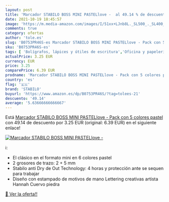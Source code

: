 ```yaml
---
layout: post
title: 'Marcador STABILO BOSS MINI PASTELlove -  al 49.14 % de descuento'
date: 2021-10-19 18:45:57
image: 'https://m.media-amazon.com/images/I/51xx+LJnb8L._SL500_._SL400_.jpg'
comments: true
category: ofertas
author: 'tole.es'
slug: 'B0753PR46S-es Marcador STABILO BOSS MINI PASTELlove - Pack con 5 colores...'
sku: 'B0753PR46S-es'
tags: [ 'Bolígrafos, lápices y útiles de escritura','Oficina y papelería','Rotuladores y subrayadores','Subrayadores','stabilo', ]
actualPrice: 3.25 EUR
currency: EUR
price: 3.25
comparePrice: 6.39 EUR
prodname: 'Marcador STABILO BOSS MINI PASTELlove - Pack con 5 colores pastel'
country: 'es'
flag: '🇪🇸'
brand: 'STABILO'
buyurl: 'https://www.amazon.es/dp/B0753PR46S/?tag=tolees-21'
descuento: '49.14'
average: '5.63666666666667'
---
```


Está [Marcador STABILO BOSS MINI PASTELlove - Pack con 5 colores pastel](https://www.amazon.es/dp/B0753PR46S/?tag=tolees-21) con 49.14 de descuento por 3.25 EUR (original: 6.39 EUR) en el siguiente enlace!

[![Marcador STABILO BOSS MINI PASTELlove - ](https://m.media-amazon.com/images/I/51xx+LJnb8L._SL500_._SL400_.jpg)](https://www.amazon.es/dp/B0753PR46S/?tag=tolees-21)

ℹ️:

- El clásico en el formato mini en 6 colores pastel
- 2 grosores de trazo: 2 + 5 mm
- Stabilo anti Dry de Out Technology: 4 horas y protección ante se sequen para trabajar
- Diseño con estampado de motivos de mano Lettering creativas artista Hannah Cuervo piedra

[🛒 Ver la oferta!!](https://www.amazon.es/dp/B0753PR46S/?tag=tolees-21)
